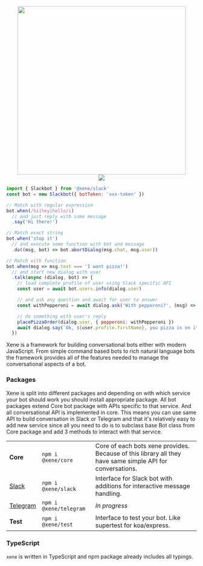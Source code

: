 <div align="center"><img src="http://imgur.com/YgPmLct.png" width="445"/></div>

<div align="center">
  <a href="https://travis-ci.org/dempfi/xene">
    <img src="https://travis-ci.org/dempfi/xene.svg?branch=master" />
  </a>
</div>

```js
import { Slackbot } from '@xene/slack'
const bot = new Slackbot({ botToken: 'xxx-token' })
```
```js
// Match with regular expression
bot.when(/hi|hey|hello/i)
  // and just reply with some message
  .say('Hi there!')
```
```js
// Match exact string
bot.when('stop it')
  // and execute some function with bot and message
  .do((msg, bot) => bot.abortDialog(msg.chat, msg.user))
```
```js
// Match with function
bot.when(msg => msg.text === 'I want pizza!')
  // and start new dialog with user
  .talk(async (dialog, bot) => {
    // load complete profile of user using Slack specific API
    const user = await bot.users.info(dialog.user)

    // and ask any question and await for user to answer
    const withPepperoni = await dialog.ask('With pepperoni?', (msg) => msg === 'yes')

    // do something with user's reply
    placePizzaOrder(dialog.user, { pepperoni: withPepperoni })
    await dialog.say(`Ok, ${user.profile.firstName}, you pizza is on its way. `)
  })
```

Xene is a framework for building conversational bots either with modern JavaScript. From simple command based bots to rich natural language bots the framework provides all of the features needed to manage the conversational aspects of a bot.

### Packages
Xene is split into different packages and depending on with which service your bot should work you should install appropriate package.
All bot packages extend Core bot package with APIs specific to that service. And all conversational API is implemented in core. This means you can use same API to build conversation in Slack or Telegram and that it's relatively easy to add new service since all you need to do is to subclass base Bot class from Core package and add 3 methods to interact with that service.

<table align="center">
  <tr>
    <td><strong>Core</strong></td>
    <td><code>npm i @xene/core</code></td>
    <td>Core of each bots xene provides. Because of this library all they have same simple API for conversations.</td>
  </tr>
  <tr>
    <td><a href="https://slack.com">Slack</a></td>
    <td><code>npm i @xene/slack</code></td>
    <td>Interface for Slack bot with additions for interactive message handling.</td>
  </tr>
  <tr>
    <td><a href="https://telegram.org">Telegram</a></td>
    <td><code>npm i @xene/telegram</code></td>
    <td><em>In progress</em></td>
  </tr>
  <tr>
    <td><strong>Test</strong></td>
    <td><code>npm i @xene/test</code></td>
    <td>Interface to test your bot. Like supertest for koa/express.</td>
  </tr>
</table>

### TypeScript
`xene` is written in TypeScript and npm package already includes all typings.
